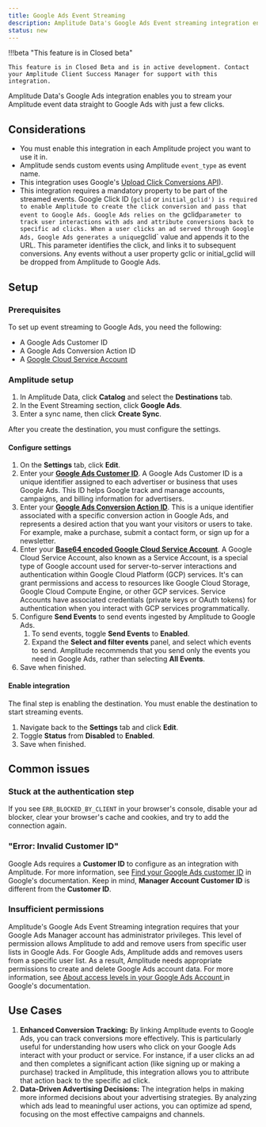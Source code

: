 ```yaml
---
title: Google Ads Event Streaming
description: Amplitude Data's Google Ads Event streaming integration enables you to stream your Amplitude event data straight to Google Ads with just a few clicks.
status: new
---
```


!!!beta "This feature is in Closed beta"

    This feature is in Closed Beta and is in active development. Contact your Amplitude Client Success Manager for support with this integration.

Amplitude Data's Google Ads integration enables you to stream your Amplitude event data straight to Google Ads with just a few clicks.

## Considerations

- You must enable this integration in each Amplitude project you want to use it in.
- Amplitude sends custom events using Amplitude `event_type` as event name.
- This integration uses Google's [Upload Click Conversions API](https://developers.google.com/google-ads/api/docs/conversions/upload-clicks)).
- This integration requires a mandatory property to be part of the streamed events. Google Click ID (`gclid` or `initial_gclid') is required to enable Amplitude to create the click conversion and pass that event to Google Ads. Google Ads relies on the `gclid` parameter to track user interactions with ads and attribute conversions back to specific ad clicks. When a user clicks an ad served through Google Ads, Google Ads generates a unique `gclid` value and appends it to the URL. This parameter identifies the click, and links it to subsequent conversions. Any events without a user property gclic or initial_gclid will be dropped from Amplitude to Google Ads.
  
## Setup

### Prerequisites

To set up event streaming to Google Ads, you need the following:

- A Google Ads Customer ID
- A Google Ads Conversion Action ID
- A [Google Cloud Service Account](https://cloud.google.com/iam/docs/service-accounts-create)

### Amplitude setup

1. In Amplitude Data, click **Catalog** and select the **Destinations** tab.
2. In the Event Streaming section, click **Google Ads**.
3. Enter a sync name, then click **Create Sync**.

After you create the destination, you must configure the settings.

#### Configure settings

1. On the **Settings** tab, click **Edit**.
2. Enter your [**Google Ads Customer ID**](https://support.google.com/google-ads/answer/1704344?hl=en). A Google Ads Customer ID is a unique identifier assigned to each advertiser or business that uses Google Ads. This ID helps Google track and manage accounts, campaigns, and billing information for advertisers.
3. Enter your [**Google Ads Conversion Action ID**](https://support.google.com/google-ads/thread/105330243?hl=en&sjid=5504033552721490234-EU). This is a unique identifier associated with a specific conversion action in Google Ads, and represents a desired action that you want your visitors or users to take. For example, make a purchase, submit a contact form, or sign up for a newsletter.
4. Enter your [**Base64 encoded Google Cloud Service Account**](https://developers.google.com/google-ads/api/docs/oauth/service-accounts). A Google Cloud Service Account, also known as a Service Account, is a special type of Google account used for server-to-server interactions and authentication within Google Cloud Platform (GCP) services. It's can grant permissions and access to resources like Google Cloud Storage, Google Cloud Compute Engine, or other GCP services. Service Accounts have associated credentials (private keys or OAuth tokens) for authentication when you interact with GCP services programmatically.
5. Configure **Send Events** to send events ingested by Amplitude to Google Ads.
      1. To send events, toggle **Send Events** to **Enabled**.
      2. Expand the **Select and filter events** panel, and select which events to send. Amplitude recommends that you send only the events you need in Google Ads, rather than selecting **All Events**.
6. Save when finished.

#### Enable integration

The final step is enabling the destination. You must enable the destination to start streaming events.

1. Navigate back to the **Settings** tab and click **Edit**.
2. Toggle **Status** from **Disabled** to **Enabled**.
3. Save when finished.

## Common issues

### Stuck at the authentication step

If you see `ERR_BLOCKED_BY_CLIENT` in your browser's console, disable your ad blocker, clear your browser's cache and cookies, and try to add the connection again.

### "Error: Invalid Customer ID"

Google Ads requires a **Customer ID** to configure as an integration with Amplitude. For more information, see [Find your Google Ads customer ID](https://support.google.com/google-ads/answer/1704344?hl=en) in Google's documentation.
Keep in mind, **Manager Account Customer ID** is different from the **Customer ID**.

### Insufficient permissions

Amplitude's Google Ads Event Streaming integration requires that your Google Ads Manager account has administrator privileges. This level of permission allows Amplitude to add and remove users from specific user lists in Google Ads.
For Google Ads, Amplitude adds and removes users from a specific user list. As a result, Amplitude needs appropriate permissions to create and delete Google Ads account data.
For more information, see [About access levels in your Google Ads Account
](https://support.google.com/google-ads/answer/9978556) in Google's documentation.

## Use Cases

1. **Enhanced Conversion Tracking:** By linking Amplitude events to Google Ads, you can track conversions more effectively. This is particularly useful for understanding how users who click on your Google Ads interact with your product or service. For instance, if a user clicks an ad and then completes a significant action (like signing up or making a purchase) tracked in Amplitude, this integration allows you to attribute that action back to the specific ad click.
2. **Data-Driven Advertising Decisions:** The integration helps in making more informed decisions about your advertising strategies. By analyzing which ads lead to meaningful user actions, you can optimize ad spend, focusing on the most effective campaigns and channels.

